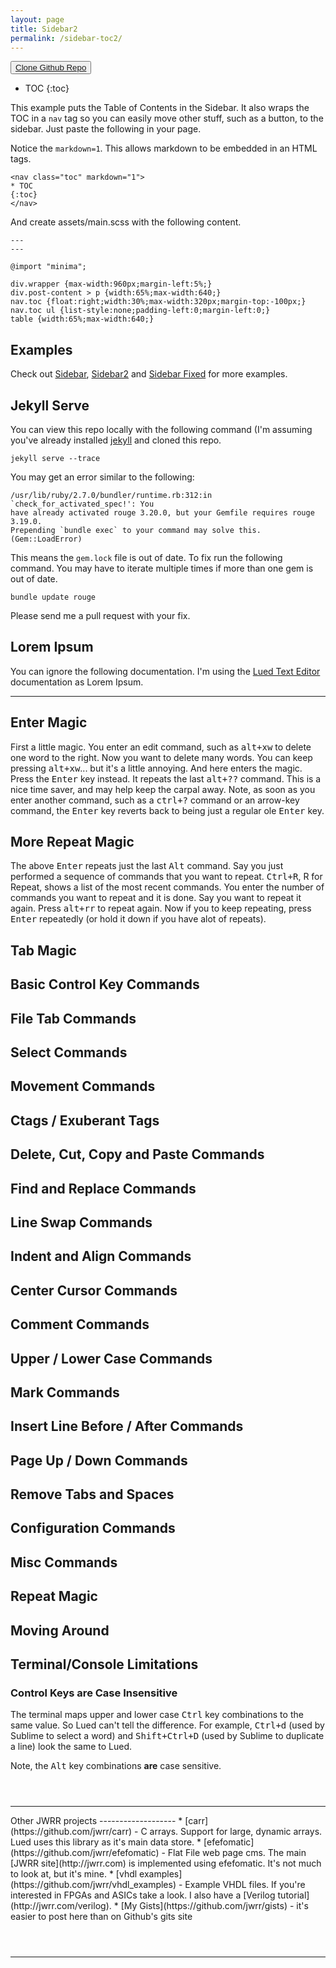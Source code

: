 ```yaml
---
layout: page
title: Sidebar2
permalink: /sidebar-toc2/
---
```


<nav class="toc" markdown="1">
<button class="favorite styled" type="button">
  <a href="https://github.com/jwrr/minima-sidebar">Clone Github Repo</a>
</button>

* TOC
{:toc}
</nav>

This example puts the Table of Contents in the Sidebar.  It also
wraps the TOC in a `nav` tag so you can easily move other stuff, such as a 
button, to the sidebar. Just paste the following in your page.

Notice the `markdown=1`.  This allows markdown to be embedded in an HTML tags.

```
<nav class="toc" markdown="1">
* TOC
{:toc}
</nav>
```

And create assets/main.scss with the following content.

```
---
---

@import "minima";

div.wrapper {max-width:960px;margin-left:5%;}
div.post-content > p {width:65%;max-width:640;}
nav.toc {float:right;width:30%;max-width:320px;margin-top:-100px;}
nav.toc ul {list-style:none;padding-left:0;margin-left:0;}
table {width:65%;max-width:640;}
```


Examples
--------
Check out [Sidebar](/sidebar-toc), [Sidebar2](/sidebar-toc2) and [Sidebar Fixed](/sidebar-fixed) for more 
examples.

Jekyll Serve
------------

You can view this repo locally with the following command (I'm assuming you've
already installed [jekyll](https://jekyllrb.com/docs/) and cloned this repo.

```
jekyll serve --trace
```

You may get an error similar to the following:

```
/usr/lib/ruby/2.7.0/bundler/runtime.rb:312:in `check_for_activated_spec!': You 
have already activated rouge 3.20.0, but your Gemfile requires rouge 3.19.0. 
Prepending `bundle exec` to your command may solve this. (Gem::LoadError)
```

This means the `gem.lock` file is out of date.  To fix run the following 
command.  You may have to iterate multiple times if more than one gem is 
out of date.

```
bundle update rouge
```

Please send me a pull request with your fix.


Lorem Ipsum
-----------

You can ignore the following documentation.  I'm using the
[Lued Text Editor](https://jwrr.github.io/lued/)
documentation as Lorem Ipsum.


<hr>


Enter Magic
-------------------

First a little magic.  You enter an edit command, such as <kbd>alt+xw</kbd> to 
delete one word to the right.  Now you want to delete many words.  You
can keep pressing <kbd>alt+xw</kbd>... but it's a little annoying.  And here
enters the magic.  Press the <kbd>Enter</kbd> key instead. It repeats the
last <kbd>alt+??</kbd> command. This is a nice time saver, and may help keep the
carpal away.  Note, as soon as you enter another command, such as a <kbd>ctrl+?</kbd>
command or an arrow-key command, the <kbd>Enter</kbd> key reverts back to
being just a regular ole <kbd>Enter</kbd> key.

More Repeat Magic
-----------------
The above <kbd>Enter</kbd> repeats just the last <kbd>Alt</kbd> command.  Say
you just performed a sequence of commands that you want to repeat. <kbd>Ctrl+R</kbd>,
R for Repeat, shows a list of the most recent commands.  You enter the number of
commands you want to repeat and it is done.  Say you want to repeat it again.
Press <kbd>alt+rr</kbd> to repeat again.  Now if you to keep repeating, press
<kbd>Enter</kbd> repeatedly (or hold it down if you have alot of repeats).


Tab Magic
-----------------


Basic Control Key Commands
--------------------------

File Tab Commands
-----

Select Commands
-----

Movement Commands
-----

Ctags / Exuberant Tags
-----

Delete, Cut, Copy and Paste Commands
-----

Find and Replace Commands
-----

Line Swap Commands
-----

Indent and Align Commands
-----

Center Cursor Commands
-----

Comment Commands
-----

Upper / Lower Case Commands
-----

Mark Commands
-----

Insert Line Before / After Commands
-----

Page Up / Down Commands
-----

Remove Tabs and Spaces
-----

Configuration Commands
-----

Misc Commands
-----


Repeat Magic
-----------


Moving Around
-----------


Terminal/Console Limitations
--------------------

### Control Keys are Case Insensitive

The terminal maps upper and lower case <kbd>Ctrl</kbd>
key combinations to the same value.  So Lued can't
tell the difference.  For example, <kbd>Ctrl+d</kbd> (used by
Sublime to select a word) and <kbd>Shift+Ctrl+D</kbd>
(used by Sublime to duplicate a line) look the same to Lued.

Note, the <kbd>Alt</kbd> key combinations **are** case sensitive.


<hr style="margin-top:4em;">
Other JWRR projects
-------------------
* [carr](https://github.com/jwrr/carr) - C arrays. Support for large, dynamic
  arrays.  Lued uses this library as it's main data store.
* [efefomatic](https://github.com/jwrr/efefomatic) - Flat File web page cms.
  The main [JWRR site](http://jwrr.com) is implemented using efefomatic.  It's
  not much to look at, but it's mine.
* [vhdl examples](https://github.com/jwrr/vhdl_examples) - Example VHDL files.
  If you're interested in FPGAs and ASICs take a look.  I also have a
  [Verilog tutorial](http://jwrr.com/verilog).
* [My Gists](https://github.com/jwrr/gists) - it's easier to post here than on Github's gits site

<hr style="margin-top:4em;">







